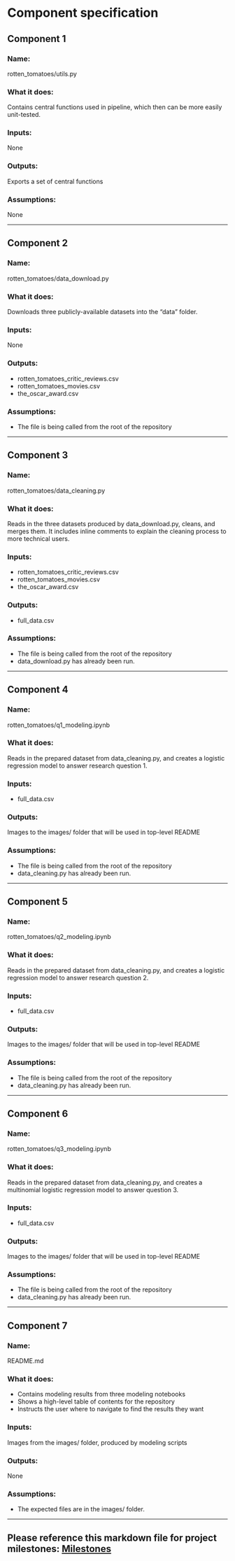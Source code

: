 # Component specification

## Component 1

### Name:

rotten_tomatoes/utils.py

### What it does:

Contains central functions used in pipeline, which then can be more easily unit-tested.

### Inputs:

None

### Outputs:

Exports a set of central functions

### Assumptions:

None

---

## Component 2

### Name:

rotten_tomatoes/data_download.py

### What it does:

Downloads three publicly-available datasets into the “data” folder.

### Inputs:

None

### Outputs:

- rotten_tomatoes_critic_reviews.csv
- rotten_tomatoes_movies.csv
- the_oscar_award.csv

### Assumptions:

- The file is being called from the root of the repository

---

## Component 3

### Name:

rotten_tomatoes/data_cleaning.py

### What it does:

Reads in the three datasets produced by data_download.py, cleans, and merges them.
It includes inline comments to explain the cleaning process to more technical users.

### Inputs:

- rotten_tomatoes_critic_reviews.csv
- rotten_tomatoes_movies.csv
- the_oscar_award.csv

### Outputs:

- full_data.csv

### Assumptions:

- The file is being called from the root of the repository
- data_download.py has already been run.

---

## Component 4

### Name:

rotten_tomatoes/q1_modeling.ipynb

### What it does:

Reads in the prepared dataset from data_cleaning.py, and creates a logistic regression model to answer research question 1.

### Inputs:

- full_data.csv

### Outputs:

Images to the images/ folder that will be used in top-level README

### Assumptions:

- The file is being called from the root of the repository
- data_cleaning.py has already been run.

---

## Component 5

### Name:

rotten_tomatoes/q2_modeling.ipynb

### What it does:

Reads in the prepared dataset from data_cleaning.py, and creates a logistic regression model to answer research question 2.

### Inputs:

- full_data.csv

### Outputs:

Images to the images/ folder that will be used in top-level README

### Assumptions:

- The file is being called from the root of the repository
- data_cleaning.py has already been run.

---

## Component 6

### Name:

rotten_tomatoes/q3_modeling.ipynb

### What it does:

Reads in the prepared dataset from data_cleaning.py, and creates a multinomial logistic regression model to answer question 3.

### Inputs:

- full_data.csv

### Outputs:

Images to the images/ folder that will be used in top-level README

### Assumptions:

- The file is being called from the root of the repository
- data_cleaning.py has already been run.

---

## Component 7

### Name:

README.md

### What it does:

- Contains modeling results from three modeling notebooks
- Shows a high-level table of contents for the repository
- Instructs the user where to navigate to find the results they want

### Inputs:

Images from the images/ folder, produced by modeling scripts

### Outputs:

None

### Assumptions:

- The expected files are in the images/ folder.

---

## Please reference this markdown file for project milestones: [Milestones](milestones.md)
